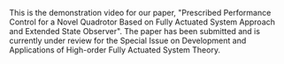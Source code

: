 This is the demonstration video for our paper, ​​"Prescribed Performance Control for a Novel Quadrotor Based on Fully Actuated System Approach and Extended State Observer"​​. The paper has been submitted and is currently under review for the ​​Special Issue on Development and Applications of High-order Fully Actuated System Theory​​.
